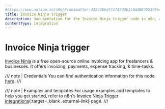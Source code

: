 ```yaml
---
#https://www.notion.so/n8n/Frontmatter-432c2b8dff1f43d4b1c8d20075510fe4
title: Invoice Ninja trigger
description: Documentation for the Invoice Ninja trigger node in n8n, a workflow automation platform. Includes details of operations and configuration, and links to examples and credentials information.
contentType: integration
---
```


# Invoice Ninja trigger

[Invoice Ninja](https://www.invoiceninja.com/) is a free open-source online invoicing app for freelancers & businesses. It offers invoicing, payments, expense tracking, & time-tasks.

/// note | Credentials
You can find authentication information for this node [here](/integrations/builtin/credentials/invoiceninja/).
///

///  note  | Examples and templates
For usage examples and templates to help you get started, refer to n8n's [Invoice Ninja Trigger integrations](https://n8n.io/integrations/invoice-ninja-trigger/){:target=_blank .external-link} page.
///
